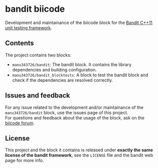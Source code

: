 # bandit biicode

Development and maintainance of the biicode block for the [Bandit C++11 unit testing framework](http://banditcpp.org/).

## Contents

The project contains two blocks:

 - `manu343726/bandit`: The bandit block. It contains the library dependencies and building configuration.
 - `manu343726/bandit_blocktests`: A block to test the bandit block and check if the dependencies are resolved correctly.

 ## Issues and feedback

 For any issue related to the development and/or maintainance of the `manu343726/bandit` block, use the issues page of this project.  
 For questions and feedback about the usage of the block, ask on the [biicode forum](http://forum.biicode.com/).

 ## License

 This project and the block it contains is released under **exactly the same license of the bandit framework**, see the `LICENSE` file and the bandit web page for more info.